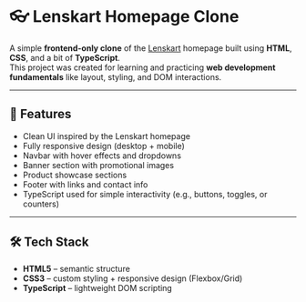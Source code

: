 # 👓 Lenskart Homepage Clone

A simple **frontend-only clone** of the [Lenskart](https://www.lenskart.com/) homepage built using **HTML**, **CSS**, and a bit of **TypeScript**.  
This project was created for learning and practicing **web development fundamentals** like layout, styling, and DOM interactions.

---

## 🚀 Features
- Clean UI inspired by the Lenskart homepage  
- Fully responsive design (desktop + mobile)  
- Navbar with hover effects and dropdowns  
- Banner section with promotional images  
- Product showcase sections  
- Footer with links and contact info  
- TypeScript used for simple interactivity (e.g., buttons, toggles, or counters)

---

## 🛠️ Tech Stack
- **HTML5** – semantic structure  
- **CSS3** – custom styling + responsive design (Flexbox/Grid)  
- **TypeScript** – lightweight DOM scripting
